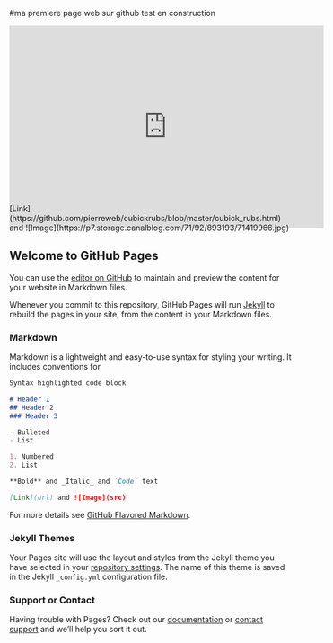 #ma premiere page web sur github test en construction
<div  style="background-color:lightblue ; width:560px;height:300px">
<iframe width="560" height="360" src="https://combinatronics.com/pierreweb/cubickrubs/master/cubick_rubs.html" frameborder="false" allowfullscreen></iframe>
</div>
<br/>
[Link](https://github.com/pierreweb/cubickrubs/blob/master/cubick_rubs.html) 
<br/>
and ![Image](https://p7.storage.canalblog.com/71/92/893193/71419966.jpg)
<br/>

## Welcome to GitHub Pages

You can use the [editor on GitHub](https://github.com/pierreweb/cubickrubs/edit/master/README.md) to maintain and preview the content for your website in Markdown files.

Whenever you commit to this repository, GitHub Pages will run [Jekyll](https://jekyllrb.com/) to rebuild the pages in your site, from the content in your Markdown files.

### Markdown

Markdown is a lightweight and easy-to-use syntax for styling your writing. It includes conventions for

```markdown
Syntax highlighted code block

# Header 1
## Header 2
### Header 3

- Bulleted
- List

1. Numbered
2. List

**Bold** and _Italic_ and `Code` text

[Link](url) and ![Image](src)
```

For more details see [GitHub Flavored Markdown](https://guides.github.com/features/mastering-markdown/).

### Jekyll Themes

Your Pages site will use the layout and styles from the Jekyll theme you have selected in your [repository settings](https://github.com/pierreweb/cubickrubs/settings). The name of this theme is saved in the Jekyll `_config.yml` configuration file.

### Support or Contact

Having trouble with Pages? Check out our [documentation](https://help.github.com/categories/github-pages-basics/) or [contact support](https://github.com/contact) and we’ll help you sort it out.

